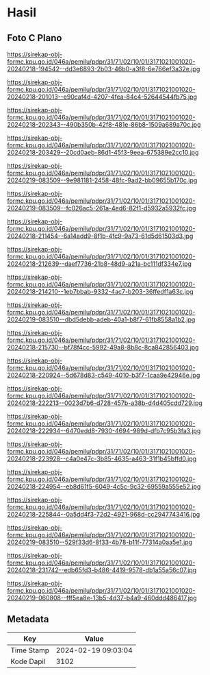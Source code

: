# Hasil

## Foto C Plano

https://sirekap-obj-formc.kpu.go.id/046a/pemilu/pdpr/31/71/02/10/01/3171021001020-20240218-194542--dd3e6893-2b03-46b0-a3f8-6e766ef3a32e.jpg

https://sirekap-obj-formc.kpu.go.id/046a/pemilu/pdpr/31/71/02/10/01/3171021001020-20240218-201013--e90caf4d-4207-4fea-84c4-52644544fb75.jpg

https://sirekap-obj-formc.kpu.go.id/046a/pemilu/pdpr/31/71/02/10/01/3171021001020-20240218-202343--490b350b-42f8-481e-86b8-1509a689a70c.jpg

https://sirekap-obj-formc.kpu.go.id/046a/pemilu/pdpr/31/71/02/10/01/3171021001020-20240218-203429--20cd0aeb-86d1-45f3-9eea-675389e2cc10.jpg

https://sirekap-obj-formc.kpu.go.id/046a/pemilu/pdpr/31/71/02/10/01/3171021001020-20240219-083509--9e981181-2458-48fc-9ad2-bb09655b170c.jpg

https://sirekap-obj-formc.kpu.go.id/046a/pemilu/pdpr/31/71/02/10/01/3171021001020-20240219-083509--fc026ac5-261a-4ed6-82f1-d5932a5932fc.jpg

https://sirekap-obj-formc.kpu.go.id/046a/pemilu/pdpr/31/71/02/10/01/3171021001020-20240218-211454--6a14add9-8f1b-4fc9-9a73-61d5d61503d3.jpg

https://sirekap-obj-formc.kpu.go.id/046a/pemilu/pdpr/31/71/02/10/01/3171021001020-20240218-212639--daef7736-21b8-48d9-a21a-bc111df334e7.jpg

https://sirekap-obj-formc.kpu.go.id/046a/pemilu/pdpr/31/71/02/10/01/3171021001020-20240218-214210--1eb7bbab-9332-4ac7-b203-36ffedf1a63c.jpg

https://sirekap-obj-formc.kpu.go.id/046a/pemilu/pdpr/31/71/02/10/01/3171021001020-20240219-083510--dbd5debb-adeb-40a1-b8f7-61fb8558a1b2.jpg

https://sirekap-obj-formc.kpu.go.id/046a/pemilu/pdpr/31/71/02/10/01/3171021001020-20240218-215730--bf78f4cc-5992-49a8-8b8c-8ca842856403.jpg

https://sirekap-obj-formc.kpu.go.id/046a/pemilu/pdpr/31/71/02/10/01/3171021001020-20240218-220924--5d678d83-c549-4010-b3f7-1caa9e42946e.jpg

https://sirekap-obj-formc.kpu.go.id/046a/pemilu/pdpr/31/71/02/10/01/3171021001020-20240218-222213--0023d7b6-d728-457b-a38b-d4d405cdd729.jpg

https://sirekap-obj-formc.kpu.go.id/046a/pemilu/pdpr/31/71/02/10/01/3171021001020-20240218-222934--6470edd8-7930-4694-989d-dfb7c95b3fa3.jpg

https://sirekap-obj-formc.kpu.go.id/046a/pemilu/pdpr/31/71/02/10/01/3171021001020-20240218-223928--c4a0e47c-3b85-4635-a463-31f1b45bffd0.jpg

https://sirekap-obj-formc.kpu.go.id/046a/pemilu/pdpr/31/71/02/10/01/3171021001020-20240218-224954--eb8d61f5-6049-4c5c-9c32-69559a555e52.jpg

https://sirekap-obj-formc.kpu.go.id/046a/pemilu/pdpr/31/71/02/10/01/3171021001020-20240218-225844--0a5dd4f3-72d2-4921-968d-cc2947743416.jpg

https://sirekap-obj-formc.kpu.go.id/046a/pemilu/pdpr/31/71/02/10/01/3171021001020-20240219-083510--529f33d6-8f33-4b78-b11f-77314a0aa5e1.jpg

https://sirekap-obj-formc.kpu.go.id/046a/pemilu/pdpr/31/71/02/10/01/3171021001020-20240218-231742--edb65fd3-b486-4419-9578-db1a55a56c07.jpg

https://sirekap-obj-formc.kpu.go.id/046a/pemilu/pdpr/31/71/02/10/01/3171021001020-20240219-060808--fff5ea8e-13b5-4d37-b4a9-460ddd486417.jpg


## Metadata

| Key        | Value               |
| ---------- | ------------------- |
| Time Stamp | 2024-02-19 09:03:04 |
| Kode Dapil | 3102                |



